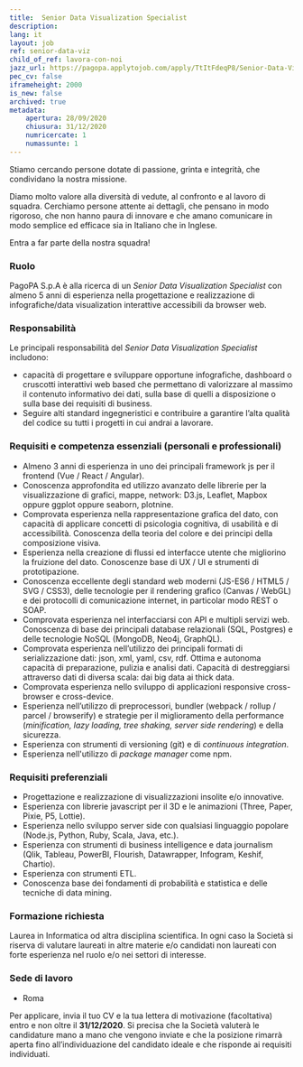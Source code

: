 ```yaml
---
title:  Senior Data Visualization Specialist
description:
lang: it
layout: job
ref: senior-data-viz
child_of_ref: lavora-con-noi
jazz_url: https://pagopa.applytojob.com/apply/TtItFdeqP8/Senior-Data-Visualization-Specialist
pec_cv: false
iframeheight: 2000
is_new: false
archived: true
metadata:
    apertura: 28/09/2020
    chiusura: 31/12/2020
    numricercate: 1
    numassunte: 1
---
```


Stiamo cercando persone dotate di passione, grinta e integrità, che condividano la nostra missione.

Diamo molto valore alla diversità di vedute, al confronto e al lavoro di squadra. Cerchiamo persone attente ai dettagli, che pensano in modo rigoroso, che non hanno paura di innovare e che amano comunicare in modo semplice ed efficace sia in Italiano che in Inglese.

Entra a far parte della nostra squadra!


### Ruolo 

PagoPA S.p.A è alla ricerca di un _Senior Data Visualization Specialist_ con almeno 5 anni di esperienza nella progettazione e realizzazione di infografiche/data visualization interattive accessibili da browser web.

### Responsabilità

Le principali responsabilità del _Senior Data Visualization Specialist_ includono:
* capacità di progettare e sviluppare opportune infografiche, dashboard o cruscotti interattivi web based che permettano di valorizzare al massimo il contenuto informativo dei dati, sulla base di quelli a disposizione o sulla base dei requisiti di business.
* Seguire alti standard ingegneristici e contribuire a garantire l’alta qualità del codice su tutti i progetti in cui andrai a lavorare.



### Requisiti e competenza essenziali (personali e professionali)

* Almeno 3 anni di esperienza in uno dei principali framework js per il frontend (Vue / React / Angular).
* Conoscenza approfondita ed utilizzo avanzato delle librerie per la visualizzazione di grafici, mappe, network: D3.js, Leaflet, Mapbox oppure ggplot oppure seaborn, plotnine.
* Comprovata esperienza nella rappresentazione grafica del dato, con capacità di applicare concetti di psicologia cognitiva, di usabilità e di accessibilità. Conoscenza della teoria del colore e dei principi della composizione visiva.
* Esperienza nella creazione di flussi ed interfacce utente che migliorino la fruizione del dato. Conoscenze base di UX / UI e strumenti di prototipazione.
* Conoscenza eccellente degli standard web moderni (JS-ES6 / HTML5 / SVG / CSS3), delle tecnologie per il rendering grafico (Canvas / WebGL) e dei protocolli di comunicazione internet, in particolar modo REST o SOAP.
* Comprovata esperienza nel interfacciarsi con API e multipli servizi web. Conoscenza di base dei principali database relazionali (SQL, Postgres) e delle tecnologie NoSQL (MongoDB, Neo4j, GraphQL).
* Comprovata esperienza nell’utilizzo dei principali formati di serializzazione dati: json, xml, yaml, csv, rdf. Ottima e autonoma capacità di preparazione, pulizia e analisi dati. Capacità di destreggiarsi attraverso dati di diversa scala: dai big data ai thick data.
* Comprovata esperienza nello sviluppo di applicazioni responsive cross-browser e cross-device.
* Esperienza nell’utilizzo di preprocessori, bundler (webpack / rollup / parcel / browserify) e strategie per il miglioramento della performance (_minification, lazy loading, tree shaking, server side rendering_) e della sicurezza.
* Esperienza con strumenti di versioning (git) e di _continuous integration_.
* Esperienza nell'utilizzo di _package manager_ come npm.



### Requisiti preferenziali

* Progettazione e realizzazione di visualizzazioni insolite e/o innovative.
* Esperienza con librerie javascript per il 3D e le animazioni (Three, Paper, Pixie, P5, Lottie).
* Esperienza nello sviluppo server side con qualsiasi linguaggio popolare (Node.js, Python, Ruby, Scala, Java, etc.).
* Esperienza con strumenti di business intelligence e data journalism (Qlik, Tableau, PowerBI, Flourish, Datawrapper, Infogram, Keshif, Chartio).
* Esperienza con strumenti ETL.
* Conoscenza base dei fondamenti di probabilità e statistica e delle tecniche di data mining.


### Formazione richiesta

Laurea in Informatica od altra disciplina scientifica. In ogni caso la Società si riserva di valutare laureati in altre materie e/o candidati non laureati con forte esperienza nel ruolo e/o nei settori di interesse.

### Sede di lavoro

* Roma

Per applicare, invia il tuo CV e la tua lettera di motivazione (facoltativa) entro e non oltre il **31/12/2020**. Si precisa che la Società valuterà le candidature mano a mano che vengono inviate e che la posizione rimarrà aperta fino all’individuazione del candidato ideale e che risponde ai requisiti individuati.
